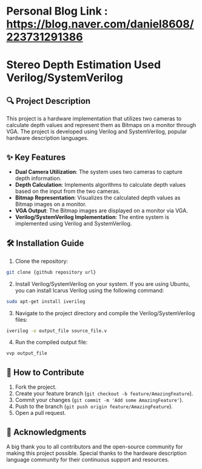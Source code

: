 # Personal Blog Link : https://blog.naver.com/daniel8608/223731291386


                    
# Stereo Depth Estimation Used Verilog/SystemVerilog



## 🔍 Project Description
This project is a hardware implementation that utilizes two cameras to calculate depth values and represent them as Bitmaps on a monitor through VGA. The project is developed using Verilog and SystemVerilog, popular hardware description languages.



## ✨ Key Features
- **Dual Camera Utilization**: The system uses two cameras to capture depth information.
- **Depth Calculation**: Implements algorithms to calculate depth values based on the input from the two cameras.
- **Bitmap Representation**: Visualizes the calculated depth values as Bitmap images on a monitor.
- **VGA Output**: The Bitmap images are displayed on a monitor via VGA.
- **Verilog/SystemVerilog Implementation**: The entire system is implemented using Verilog and SystemVerilog.



## 🛠 Installation Guide
1. Clone the repository:
```bash
git clone {github repository url}
```
2. Install Verilog/SystemVerilog on your system. If you are using Ubuntu, you can install Icarus Verilog using the following command:
```bash
sudo apt-get install iverilog
```
3. Navigate to the project directory and compile the Verilog/SystemVerilog files:
```bash
iverilog -o output_file source_file.v
```
4. Run the compiled output file:
```bash
vvp output_file
```



## 🧪 How to Contribute
1. Fork the project.
2. Create your feature branch (`git checkout -b feature/AmazingFeature`).
3. Commit your changes (`git commit -m 'Add some AmazingFeature'`).
4. Push to the branch (`git push origin feature/AmazingFeature`).
5. Open a pull request.



## 🎉 Acknowledgments
A big thank you to all contributors and the open-source community for making this project possible. Special thanks to the hardware description language community for their continuous support and resources.


                
